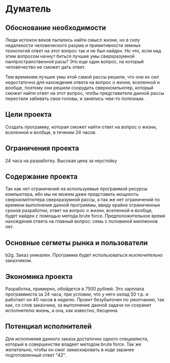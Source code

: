 # Думатель

## Обоснование необходимости
Люди испокон веков пытались найти смысл жизни, но в силу недалекости человеческого разума и примитивности земных технологий ответ на этот вопрос так и не был найден.
Но что, если над этим вопросом начнут биться лучшие умы сверхразумной панпространственной расы? Это еще один вопрос, на который человечество не сможет дать ответ.

Тем временем лучшие умы этой самой рассы решили, что они их сил недостаточно для нахождения ответа на вопрос о жизни, вселенной и вообще, поэтому они решили соорудить
сверхкомпьютер, который сможет найти ответ на этот вопрос, чтобы представители данной рассы перестали забивать свои головы, и занялись чем-то полезным.

## Цели проекта
Создать программу, которая сможет найти ответ на вопрос о жизни, вселенной и вообще, в течении 24 часов.

## Ограничения проекта
24 часа на разработку. Высокая цена за неустойку

## Содержание проекта
Так как нет ограничений на используемые программой ресурсы компьютера, ибо мы не можем даже представить мощность сверхкомптютера сверхразумной рассы, а так же нет ограничений
по времени выполнения данной программы, ввиду крайне ограниченных сроков разработки, ответ на вопрос о жизни, вселенной и вообще, будет найден с помощью метода brute force. 
Предположительное время нахождения ответа на главный вопрос: семь с половиной миллионов лет.

## Основные сегметы рынка и пользователи
b2g. Заказ уникален. Программа будет использоваться исключительно заказчиком.

## Экономика проекта
Разработка, примерно, обойдется в 7500 рублей. Это зарплата программиста за 24 часа, при условии, что у него оклад 50 т.р. и работает он 40 часов в неделю. 
Проект безубыточен по умолчанию, так как, со слов заказчика, за выполнение данной задачи он сохранит исполнителю жизнь, а она, как известно, бесценна

## Потенциал исполнителей
Для исполнения данного заказа достаточно одного специалиста, который в совершенстве владеет методом brute force. 
Так же желательно, чтобы он смог замаскировать в коде заранее подготовленный ответ "42".
